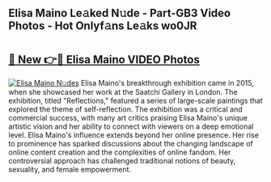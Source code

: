 ## Elisa Maino Le𝚊ked N𝚞de - Part-GB3 Video Photos - Hot Onlyf𝚊ns Le𝚊ks wo0JR

# <h2><a href="http://ac20047.deff.icu/?id=Elisa+Maino">🔗 New 👉🔴 Elisa Maino VIDEO Photos</a></h2>

[![Elisa Maino N𝚞des](https://i.imgur.com/rIISA9y.gif)](http://ac20047.deff.icu/?id=Elisa+Maino)
Elisa Maino's breakthrough exhibition came in 2015, when she showcased her work at the Saatchi Gallery in London. The exhibition, titled "Reflections," featured a series of large-scale paintings that explored the theme of self-reflection. The exhibition was a critical and commercial success, with many art critics praising Elisa Maino's unique artistic vision and her ability to connect with viewers on a deep emotional level. Elisa Maino's influence extends beyond her online presence. Her rise to prominence has sparked discussions about the changing landscape of online content creation and the complexities of online fandom. Her controversial approach has challenged traditional notions of beauty, sexuality, and female empowerment.
